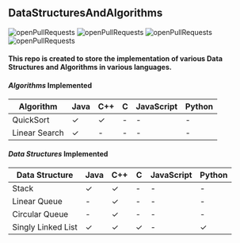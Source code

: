 ## DataStructuresAndAlgorithms

![openPullRequests](https://img.shields.io/github/issues-pr-raw/anjalbam/DataStructuresAndAlgorithms)
![openPullRequests](https://img.shields.io/github/issues-pr-closed-raw/anjalbam/DataStructuresAndAlgorithms)
![openPullRequests](https://img.shields.io/github/issues/anjalbam/DataStructuresAndAlgorithms)
![openPullRequests](https://img.shields.io/github/issues-closed/anjalbam/DataStructuresAndAlgorithms)

<h4>This repo is created to store the implementation of various Data Structures and Algorithms in various languages.</h4>

#### **_Algorithms_ Implemented**

| Algorithm     | Java    | C++     | C   | JavaScript | Python |
| ------------- | ------- | ------- | --- | ---------- | ------ |
| QuickSort     | &check; | &check; | -   | -          | -      |
| Linear Search | &check; | -       | -   | -          | -      |

#### **_Data Structures_ Implemented**

| Data Structure     | Java    | C++     | C       | JavaScript | Python  |
| ------------------ | ------- | ------- | ------- | ---------- | ------- |
| Stack              | &check; | &check; | -       | -          | -       |
| Linear Queue       | -       | &check; | -       | -          | -       |
| Circular Queue     | -       | &check; | -       | -          | -       |
| Singly Linked List | &check; | &check; | &check; | -          | &check; |
